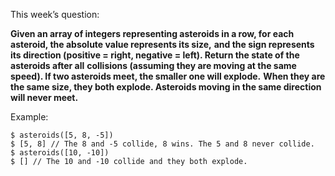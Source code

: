 This week’s question:

**Given an array of integers representing asteroids in a row, for each asteroid, the absolute value represents its size,**
**and the sign represents its direction (positive = right, negative = left). Return the state of the asteroids after all**
**collisions (assuming they are moving at the same speed). If two asteroids meet, the smaller one will explode.**
**When they are the same size, they both explode. Asteroids moving in the same direction will never meet.**

Example:

```
$ asteroids([5, 8, -5])
$ [5, 8] // The 8 and -5 collide, 8 wins. The 5 and 8 never collide.
$ asteroids([10, -10]) 
$ [] // The 10 and -10 collide and they both explode.
```
